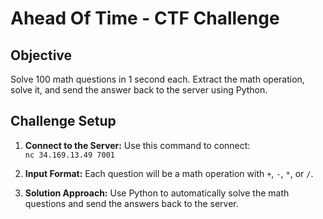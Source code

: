 # Ahead Of Time - CTF Challenge

## Objective
Solve 100 math questions in 1 second each. Extract the math operation, solve it, and send the answer back to the server using Python.

## Challenge Setup

1. **Connect to the Server:**
   Use this command to connect:  
   `nc 34.169.13.49 7001`
   
2. **Input Format:**
   Each question will be a math operation with `+`, `-`, `*`, or `/`.

3. **Solution Approach:**
   Use Python to automatically solve the math questions and send the answers back to the server.
